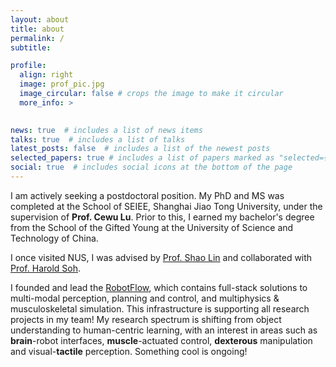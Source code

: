 ```yaml
---
layout: about
title: about
permalink: /
subtitle: 

profile:
  align: right
  image: prof_pic.jpg
  image_circular: false # crops the image to make it circular
  more_info: >
    

news: true  # includes a list of news items
talks: true  # includes a list of talks
latest_posts: false  # includes a list of the newest posts
selected_papers: true # includes a list of papers marked as "selected={true}"
social: true  # includes social icons at the bottom of the page
---
```


I am actively seeking a postdoctoral position. My PhD and MS was completed at the School of SEIEE, Shanghai Jiao Tong University, under the supervision of **Prof. Cewu Lu**. Prior to this, I earned my bachelor's degree from the School of the Gifted Young at the University of Science and Technology of China.

I once visited NUS, I was advised by [Prof. Shao Lin](https://linsats.github.io/) and collaborated with [Prof. Harold Soh](https://haroldsoh.com/). 

I founded and lead the [RobotFlow](https://robotflow.ai), which contains full-stack solutions to multi-modal perception, planning and control, and multiphysics & musculoskeletal simulation. This infrastructure is supporting all research projects in my team!
My research spectrum is shifting from object understanding to human-centric learning, with an interest in areas such as **brain**-robot interfaces, **muscle**-actuated control, **dexterous** manipulation and visual-**tactile** perception. Something cool is ongoing!